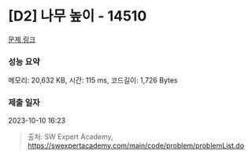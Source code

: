 # [D2] 나무 높이 - 14510 

[문제 링크](https://swexpertacademy.com/main/code/problem/problemDetail.do?contestProbId=AYFofW8qpXYDFAR4) 

### 성능 요약

메모리: 20,632 KB, 시간: 115 ms, 코드길이: 1,726 Bytes

### 제출 일자

2023-10-10 16:23



> 출처: SW Expert Academy, https://swexpertacademy.com/main/code/problem/problemList.do